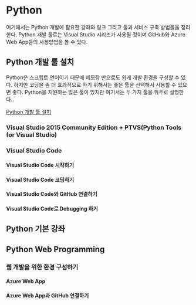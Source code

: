 # Python
여기에서는 Python 개발에 필요한 강좌와 링크 그리고 툴과 서비스 구축 방법들을 정리한다. 
Python 개발 툴로는 Visual Studio 시리즈가 사용될 것이며 GitHub와 Azure Web App등의 사용방법을 볼 수 있다. 

## Python 개발 툴 설치
Python은 스크립트 언어이기 때문에 메모장 만으로도 쉽게 개발 환경을 구성할 수 있다.
하지만 코딩을 좀 더 효과적으로 하기 위해서는 좋은 툴을 선택해서 사용할 수 있으면 좋다. 
Python을 지원하는 많은 툴이 있지만 여기서는 두 가지 툴을 위주로 설명한다.. 

[Python 개발 툴 설치](https://github.com/KoreaEva/Python/blob/master/1.Python%20development%20tool%20setting/Readme.md)

### Visual Studio 2015 Community Edition + PTVS(Python Tools for Visual Studio)
### Visual Studio Code
#### Visual Studio Code 시작하기
#### Visual Studio Code 코딩하기
#### Visual Studio Code와 GitHub 연결하기
#### Visual Studio Code로 Debugging 하기

## Python 기본 강좌

## Python Web Programming
### 웹 개발을 위한 환경 구성하기
#### Azure Web App
#### Azure Web App과 GitHub 연결하기
